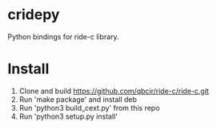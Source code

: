 # cridepy
Python bindings for ride-c library.

# Install
1. Clone and build https://github.com/qbcir/ride-c/ride-c.git
2. Run 'make package' and install deb
3. Run 'python3 build_cext.py' from this repo
4. Run 'python3 setup.py install'
